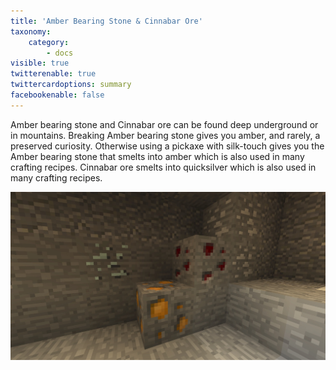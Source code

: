 ```yaml
---
title: 'Amber Bearing Stone & Cinnabar Ore'
taxonomy:
    category:
        - docs
visible: true
twitterenable: true
twittercardoptions: summary
facebookenable: false
---
```


Amber bearing stone and Cinnabar ore can be found deep underground or in mountains. Breaking Amber bearing stone gives you amber, and rarely, a preserved curiosity. Otherwise using a pickaxe with silk-touch gives you the Amber bearing stone that smelts into amber which is also used in many crafting recipes. Cinnabar ore smelts into quicksilver which is also used in many crafting recipes.

![](amber%20bearing%20stone%20cinnabar%20ore.jpg)